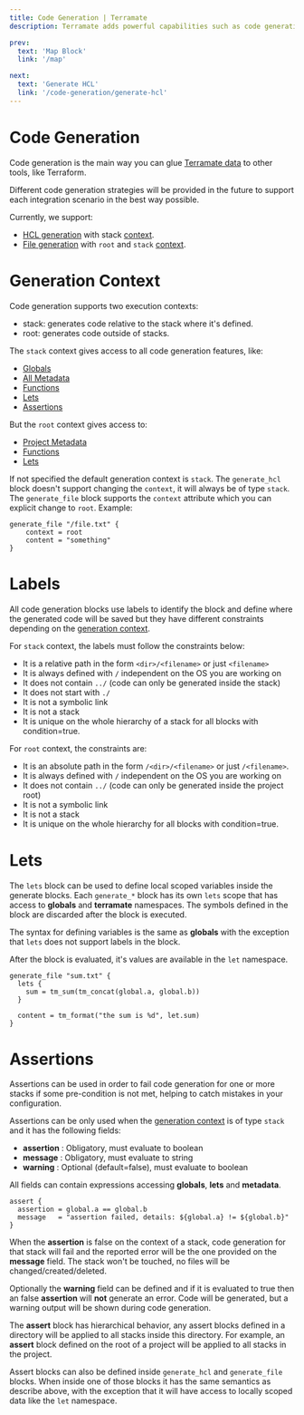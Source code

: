 ```yaml
---
title: Code Generation | Terramate
description: Terramate adds powerful capabilities such as code generation, stacks, orchestration, change detection, globals and more to Terraform.

prev:
  text: 'Map Block'
  link: '/map'

next:
  text: 'Generate HCL'
  link: '/code-generation/generate-hcl'
---
```


# Code Generation

Code generation is the main way you can glue [Terramate data](../sharing-data.md)
to other tools, like Terraform.

Different code generation strategies will be provided in the future to support
each integration scenario in the best way possible.

Currently, we support:

* [HCL generation](./generate-hcl.md) with stack [context](#generation-context).
* [File generation](./generate-file.md) with `root` and `stack` [context](#generation-context).

# Generation Context

Code generation supports two execution contexts:

- stack: generates code relative to the stack where it's defined.
- root: generates code outside of stacks.

The `stack` context gives access to all code generation features, like:

* [Globals](../sharing-data.md#globals)
* [All Metadata](../sharing-data.md#metadata)
* [Functions](../functions.md)
* [Lets](#lets)
* [Assertions](#assertions)

But the `root` context gives access to:

* [Project Metadata](../sharing-data.md#project-metadata)
* [Functions](../functions.md)
* [Lets](#lets)

If not specified the default generation context is `stack`.
The `generate_hcl` block doesn't support changing the `context`, it will always be
of type `stack`. The `generate_file` block supports the `context` attribute which you can explicit change to `root`.
Example:

```hcl
generate_file "/file.txt" {
    context = root
    content = "something"
}
```

# Labels

All code generation blocks use labels to identify the block and define where
the generated code will be saved but they have different constraints depending
on the [generation context](#generation-context).

For `stack` context, the labels must follow the constraints below:

* It is a relative path in the form `<dir>/<filename>` or just `<filename>`
* It is always defined with `/` independent on the OS you are working on
* It does not contain `../` (code can only be generated inside the stack)
* It does not start with `./`
* It is not a symbolic link
* It is not a stack
* It is unique on the whole hierarchy of a stack for all blocks with condition=true.

For `root` context, the constraints are:

* It is an absolute path in the form `/<dir>/<filename>` or just `/<filename>`.
* It is always defined with `/` independent on the OS you are working on
* It does not contain `../` (code can only be generated inside the project root)
* It is not a symbolic link
* It is not a stack
* It is unique on the whole hierarchy for all blocks with condition=true.

# Lets

The `lets` block can be used to define local scoped variables inside the
generate blocks. Each `generate_*` block has its own `lets` scope that
has access to **globals** and **terramate** namespaces. The symbols defined
in the block are discarded after the block is executed.

The syntax for defining variables is the same as **globals** with the
exception that `lets` does not support labels in the block.

After the block is evaluated, it's values are available in the `let`
namespace.

```hcl
generate_file "sum.txt" {
  lets {
    sum = tm_sum(tm_concat(global.a, global.b))
  }

  content = tm_format("the sum is %d", let.sum)
}
```

# Assertions

Assertions can be used in order to fail code generation for one or more stacks
if some pre-condition is not met, helping to catch mistakes in your configuration.

Assertions can be only used when the [generation context](#generation-context)
is of type `stack` and it has the following fields:

* **assertion** : Obligatory, must evaluate to boolean
* **message** : Obligatory, must evaluate to string
* **warning** : Optional (default=false), must evaluate to boolean

All fields can contain expressions accessing **globals**, **lets** and **metadata**.

```hcl
assert {
  assertion = global.a == global.b
  message   = "assertion failed, details: ${global.a} != ${global.b}"
}
```

When the **assertion** is false on the context of a stack, code generation for
that stack will fail and the reported error will be the one provided on the
**message** field. The stack won't be touched, no files will be changed/created/deleted.

Optionally the **warning** field can be defined and if it is evaluated to true
then an false **assertion** will **not** generate an error. Code will be generated,
but a warning output will be shown during code generation.

The **assert** block has hierarchical behavior, any assert blocks defined in a
directory will be applied to all stacks inside this directory. For example, an
**assert** block defined on the root of a project will be applied to all stacks
in the project.

Assert blocks can also be defined inside `generate_hcl` and `generate_file` blocks.
When inside one of those blocks it has the same semantics as describe above, with
the exception that it will have access to locally scoped data like the `let` namespace.
